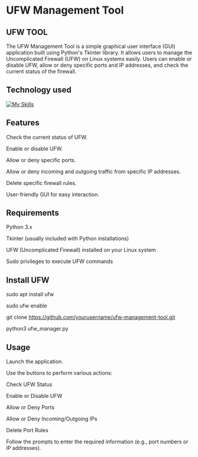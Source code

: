 # UFW Management Tool
## UFW TOOL
The UFW Management Tool is a simple graphical user interface (GUI) application built using Python's Tkinter library. It allows users to manage the Uncomplicated Firewall (UFW) on Linux systems easily. Users can enable or disable UFW, allow or deny specific ports and IP addresses, and check the current status of the firewall.

## Technology used

[![My Skills](https://skillicons.dev/icons?i=py,linux&theme=dark)](https://skillicons.dev)
## Features
Check the current status of UFW.

Enable or disable UFW.

Allow or deny specific ports.

Allow or deny incoming and outgoing traffic from specific IP addresses.

Delete specific firewall rules.

User-friendly GUI for easy interaction.

## Requirements
Python 3.x

Tkinter (usually included with Python installations)

UFW (Uncomplicated Firewall) installed on your Linux system

Sudo privileges to execute UFW commands
## Install UFW
sudo apt install ufw

sudo ufw enable 

git clone https://github.com/yourusername/ufw-management-tool.git

python3 ufw_manager.py
## Usage
Launch the application.

Use the buttons to perform various actions:

Check UFW Status

Enable or Disable UFW

Allow or Deny Ports

Allow or Deny Incoming/Outgoing IPs

Delete Port Rules

Follow the prompts to enter the required information (e.g., port numbers or IP addresses).
